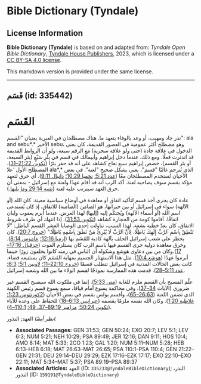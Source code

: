 # Bible Dictionary (Tyndale)

## License Information

**Bible Dictionary (Tyndale)** is based on and adapted from: _Tyndale Open Bible Dictionary_, [Tyndale House Publishers](https://tyndaleopenresources.com/), 2023, which is licensed under a [CC BY-SA 4.0 license](https://creativecommons.org/licenses/by-sa/4.0/legalcode.en).

This markdown version is provided under the same license.



--------------------------------

## قَسَم (id: 335442)

القَسَم
=======

نذر جاد ومهيب، أو وعد بالوفاء بتعهد ما. هناك مصطلحان في العبرية يعنيان "القسم": ala and sebu*.* الأخير sebu، وهو مصطلح أكثر عمومية في العصور القديمة، كان يعني الدخول في علاقة جادة (حتى ولو علاقة سحرية) مع الرقم سبعة، ولو أن الروابط القديمة قد اندثرت فعلًا. ومع ذلك، عندما دخل إبراهيم وأبيمالك في قسم في بِئْرِ سَبْعٍ (بئر السبعة، أو بئر القسم)، خصص إبراهيم سبع نعاج كشاهد على أنه قد حفر بئرًا ([تكوين 21:22–31](https://ref.ly/Gen21:22-Gen21:31)). المصطلح الأول ‘علا ala*,* الذي يُترجم غالبًا "قسم"، يعني بشكل صحيح "لعنة". في بعض الأحيان تُستخدم المصطلحان معًا ([عدد 5:21؛](https://ref.ly/Num5:21) [نحميا 10:29؛](https://ref.ly/Neh10:29) [دانيال 9:11](https://ref.ly/Dan9:11)). أي خرق لتعهد مؤكد بقسم سوف يصاحبه لعنة. أكد الرب أنه قد أقام عهدًا ولعنة مع إسرائيل \- بمعنى أن خرق العهد سيترتب عليه لعنة ([تثنية 29:14 وما يليها](https://ref.ly/Deut29:14-Deut29:29).).

عادة كان يجرى أخذ قسم لتأكيد اتفاق أو معاهدة في أوضاع سياسية معينة. كان الله (أو الآلهة) سواء في إسرائيل أو بين جيرانها، هو الضامن (الضامنة) للاتفاق، إذ كان يُستدعى اسم الله (أو أسماء الآلهة) ويُحتكَم إليه (إليها) لهذا الغرض. عندما أبرم يعقوب ولبان اتفاقًا، أقاموا كومة من الحجارة كشاهد ([تكوين 31:53](https://ref.ly/Gen31:53)). إذا انتهك أي طرف شروط الاتفاق، كان يعدّ خطية بشعة. لهذا السبب، تناولت إحدى الوصايا العشر القسم الباطل: "لَا تَنْطِقْ بِٱسْمِ ٱلرَّبِّ إِلَهِكَ بَاطِلًا، لِأَنَّ ٱلرَّبَّ لَا يُبْرِئُ مَنْ نَطَقَ بِٱسْمِهِ بَاطِلًا." ([خروج 20:7](https://ref.ly/Exod20:7)). كان يحظر على شعب إسرائيل الحلف بآلهة كاذبة للقَسَم بها ([إرميا 12:16؛](https://ref.ly/Jer12:16) [عاموس 8:14](https://ref.ly/Amos8:14)). وخرق معاهدة دولية جرى القسم فيها باسم الرب كان يستلزم الموت ([حزقيال 17:16–17](https://ref.ly/Ezek17:16-Ezek17:17)).وكان من بين دعاوى هوشع وشكواه أن الناس في زمنه كانوا يحلفون زورًا حينما أبرموا عهدًا ([هوشع 10:4](https://ref.ly/Hos10:4)). مثل هذا الاستهتار الجسيم بمهابة القَسَم كان يستتبعه قضاء. كانت بعض الحالات المدنية في إسرائيل تتطلب قسمًا ([خروج 22:10–11؛](https://ref.ly/Exod22:10-Exod22:11) [لاويين 5:1؛](https://ref.ly/Lev5:1) [6:3؛](https://ref.ly/Lev6:3) [عدد 5:11–28](https://ref.ly/Num5:11-Num5:28)). قدمت هذه الممارسة نموذجًا لقسم الولاء ما بين الله وشعبه إسرائيل.

علّم المسيح بأن القسم ملزم للغاية ([متى 5:33](https://ref.ly/Matt5:33)). إنما في ملكوت الله سيصبح القسم غير ضروري (الآيات [34–37](https://ref.ly/Matt5:34-Matt5:37)). وفي محاكمة يسوع أمام قيافا، سمع يسوع قسم رئيس الكهنة الذي تضمن اللعنة ([26:63–65](https://ref.ly/Matt26:63-Matt26:65))، وأقسم بولس بقسم في بعض الأحيان ([2كورنثوس 1:23؛](https://ref.ly/2Cor1:23) [غلاطية 1:20](https://ref.ly/Gal1:20)). وكان الله نفسه ملزمًا بقسمه ([عبرانيين 6:13–18](https://ref.ly/Heb6:13-Heb6:18)) للحفاظ على وعده للآباء ([تكوين 50:24؛](https://ref.ly/Gen50:24) [مزامير 89:19–37، 49؛](https://ref.ly/Ps89:19-Ps89:37,Ps89:49) [110:1–4](https://ref.ly/Ps110:1-Ps110:4)).

*انظر أيضًا* العهد; النذور.

* **Associated Passages:** GEN 31:53; GEN 50:24; EXO 20:7; LEV 5:1; LEV 6:3; NUM 5:21; NEH 10:29; PSA 89:49; JER 12:16; DAN 9:11; HOS 10:4; AMO 8:14; MAT 5:33; 2CO 1:23; GAL 1:20; NUM 5:11–NUM 5:28; HEB 6:13–HEB 6:18; MAT 26:63–MAT 26:65; PSA 110:1–PSA 110:4; GEN 21:22–GEN 21:31; DEU 29:14–DEU 29:29; EZK 17:16–EZK 17:17; EXO 22:10–EXO 22:11; MAT 5:34–MAT 5:37; PSA 89:19–PSA 89:37
* **Associated Articles:** العهد (ID: `335233@TyndaleBibleDictionary`); النذر، النذور (ID: `159191@TyndaleBibleDictionary`)

